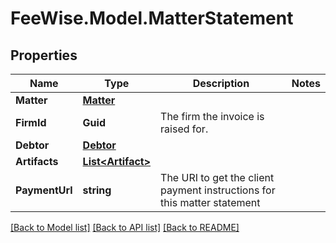 # FeeWise.Model.MatterStatement

## Properties

Name | Type | Description | Notes
------------ | ------------- | ------------- | -------------
**Matter** | [**Matter**](Matter.md) |  | 
**FirmId** | **Guid** | The firm the invoice is raised for. | 
**Debtor** | [**Debtor**](Debtor.md) |  | 
**Artifacts** | [**List&lt;Artifact&gt;**](Artifact.md) |  | 
**PaymentUrl** | **string** | The URI to get the client payment instructions for this matter statement | 

[[Back to Model list]](../README.md#documentation-for-models) [[Back to API list]](../README.md#documentation-for-api-endpoints) [[Back to README]](../README.md)

